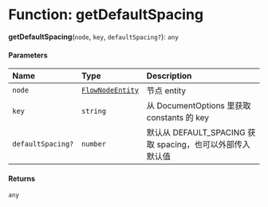 # Function: getDefaultSpacing

**getDefaultSpacing**(`node`, `key`, `defaultSpacing?`): `any`

#### Parameters

| Name | Type | Description |
| :------ | :------ | :------ |
| `node` | [`FlowNodeEntity`](/en/auto-docs/free-layout-editor/classes/FlowNodeEntity-1.md) | 节点 entity |
| `key` | `string` | 从 DocumentOptions 里获取 constants 的 key |
| `defaultSpacing?` | `number` | 默认从 DEFAULT\_SPACING 获取 spacing，也可以外部传入默认值 |

#### Returns

`any`
